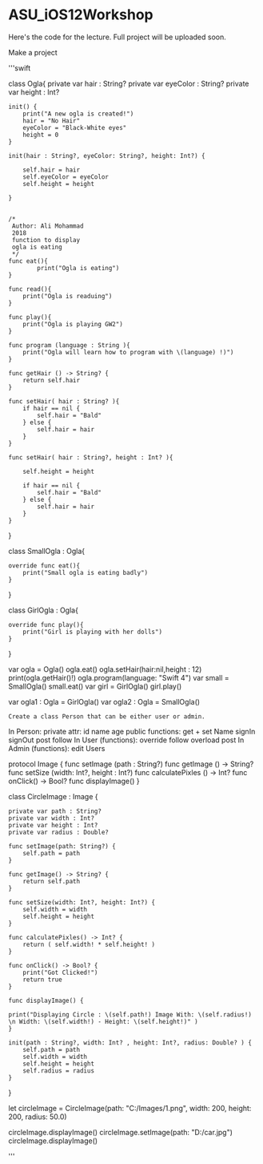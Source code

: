 # ASU_iOS12Workshop

Here's the code for the lecture.
Full project will be uploaded soon.

Make a project 

'''swift
  

class Ogla{
    private var hair : String?
    private var eyeColor : String?
    private var height : Int?

    init() {
        print("A new ogla is created!")
        hair = "No Hair"
        eyeColor = "Black-White eyes"
        height = 0
    }
    
    init(hair : String?, eyeColor: String?, height: Int?) {
        
        self.hair = hair
        self.eyeColor = eyeColor
        self.height = height
        
    }
    
    
    /*
     Author: Ali Mohammad
     2018
     function to display
     ogla is eating
     */
    func eat(){
            print("Ogla is eating")
    }
    
    func read(){
        print("Ogla is readuing")
    }
    
    func play(){
        print("Ogla is playing GW2")
    }
    
    func program (language : String ){
        print("Ogla will learn how to program with \(language) !)")
    }
    
    func getHair () -> String? {
        return self.hair
    }
    
    func setHair( hair : String? ){
        if hair == nil {
            self.hair = "Bald"
        } else {
            self.hair = hair
        }
    }
    
    func setHair( hair : String?, height : Int? ){
        
        self.height = height
        
        if hair == nil {
            self.hair = "Bald"
        } else {
            self.hair = hair
        }
    }
}


class SmallOgla : Ogla{
    
    override func eat(){
        print("Small ogla is eating badly")
    }
    
}

class GirlOgla : Ogla{
    
    override func play(){
        print("Girl is playing with her dolls")
    }
    
    
    
}

var ogla = Ogla()
ogla.eat()
ogla.setHair(hair:nil,height : 12)
print(ogla.getHair()!)
ogla.program(language: "Swift 4")
var small = SmallOgla()
small.eat()
var girl = GirlOgla()
girl.play()

var ogla1 : Ogla = GirlOgla()
var ogla2 : Ogla = SmallOgla()


    Create a class Person that can be either user or admin.
 In Person:
 private attr:
    id
    name
    age
 public functions:
    get + set Name
    signIn
    signOut
    post
    follow
 In User (functions):
    override follow
    overload post
 In Admin (functions):
    edit Users

protocol Image {
    func setImage (path : String?)
    func getImage () -> String?
    func setSize (width: Int?, height : Int?)
    func calculatePixles () -> Int?
    func onClick() -> Bool?
    func displayImage()
}

class CircleImage : Image {
    
    private var path : String?
    private var width : Int?
    private var height : Int?
    private var radius : Double?
    
    func setImage(path: String?) {
        self.path = path
    }
    
    func getImage() -> String? {
        return self.path
    }
    
    func setSize(width: Int?, height: Int?) {
        self.width = width
        self.height = height
    }
    
    func calculatePixles() -> Int? {
        return ( self.width! * self.height! )
    }
    
    func onClick() -> Bool? {
        print("Got Clicked!")
        return true
    }
    
    func displayImage() {
        
    print("Displaying Circle : \(self.path!) Image With: \(self.radius!) \n Width: \(self.width!) - Height: \(self.height!)" )
    }
    
    init(path : String?, width: Int? , height: Int?, radius: Double? ) {
        self.path = path
        self.width = width
        self.height = height
        self.radius = radius
    }
}

let circleImage = CircleImage(path: "C:/Images/1.png", width: 200, height: 200, radius: 50.0)

circleImage.displayImage()
circleImage.setImage(path: "D:/car.jpg")
circleImage.displayImage()


'''

